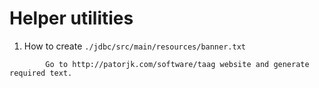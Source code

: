 # Helper utilities

1. How to create `./jdbc/src/main/resources/banner.txt`
```
        Go to http://patorjk.com/software/taag website and generate required text.
```
